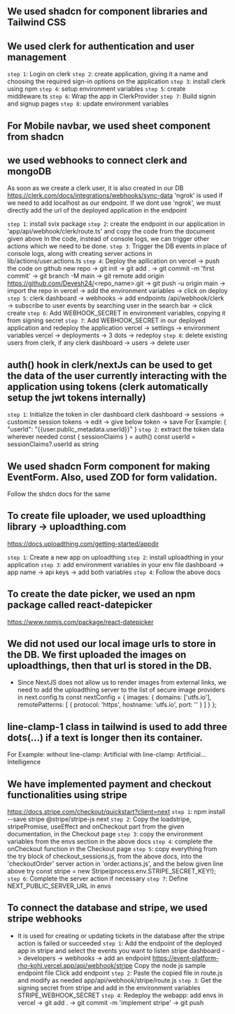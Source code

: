 
## We used shadcn for component libraries and Tailwind CSS

## We used clerk for authentication and user management
`step 1`: Login on clerk
`step 2`: create application, giving it a name and choosing the required sign-in options on the application
`step 3`: install clerk using npm 
`step 4`: setup environment variables
`step 5`: create middleware.ts
`step 6`: Wrap the app in ClerkProvider
`step 7`: Build signin and signup pages
`step 8`: update environment variables


## For Mobile navbar, we used sheet component from shadcn

## we used webhooks to connect clerk and mongoDB
As soon as we create a clerk user, it is also created in our DB
https://clerk.com/docs/integrations/webhooks/sync-data
'ngrok' is used if we need to add localhost as our endpoint. 
If we dont use 'ngrok', we must directly add the url of the deployed application in the endpoint

`step 1`: install svix package
`step 2`: create the endpoint in our application in 'app/api/webhook/clerk/route.ts' and copy the code from the document given above
In the code, instead of console logs, we can trigger other actions which we need to be done.
`step 3`: Trigger the DB events in place of console logs, along with creating server actions in lib/actions/user.actions.ts
`step 4`: Deploy the apllication on vercel
    -> push the code on github
        new repo -> git init -> git add . -> git commit -m 'first commit' -> git branch -M main -> git remote add origin https://github.com/Devesh24/<repo_name>.git -> git push -u origin main
    -> import the repo in vercel
    -> add the environment variables
    -> click on deploy
`step 5`: clerk dashboard -> webhooks 
    -> add endpoints
        <deployedWebsiteEndpoint>/api/webhook/clerk
    -> subscribe to user events by searching user in the search bar
    -> click create
`step 6`: Add WEBHOOK_SECRET in environment variables, copying it from signing secret
`step 7`: Add WEBHOOK_SECRET in our deployed application and redeploy the application
        vercel -> settings -> environment variables
        vercel -> deployments -> 3 dots -> redeploy
`step 8`: delete existing users from clerk, if any
        clerk dashboard -> users -> delete user

## auth() hook in clerk/nextJs can be used to get the data of the user currently interacting with the application using tokens (clerk automatically setup the jwt tokens internally)
`step 1`: Initialize the token in cler dashboard
        clerk dashboard -> sessions -> customize session tokens -> edit -> give below token -> save
        For Example:
        {
          "userId": "{{user.public_metadata.userId}}"
        }
`step 2`: extract the token data wherever needed
        const { sessionClaims } = auth()
        const userId = sessionClaims?.userId as string



## We used shadcn Form component for making EventForm. Also, used ZOD for form validation.
Follow the shdcn docs for the same

## To create file uploader, we used uploadthing library -> uploadthing.com
https://docs.uploadthing.com/getting-started/appdir

`step 1`: Create a new app on uploadthing
`step 2`: install uploadthing in your application
`step 3`: add environment variables in your env file
            dashboard -> app name -> api keys -> add both variables
`step 4`: Follow the above docs

## To create the date picker, we used an npm package called react-datepicker
https://www.npmjs.com/package/react-datepicker

## We did not used our local image urls to store in the DB. We first uploaded the images on uploadthings, then that url is stored in the DB.
- Since NextJS does not allow us to render images from external links, we need to add the uploadthing server to the list of secure image providers in next.config.ts
const nextConfig = {
    images: {
        domains: ['utfs.io'],
        remotePatterns: [
            {
                protocol: 'https',
                hostname: 'utfs.io',
                port: ''
            }
        ]
    }
};

## line-clamp-1 class in tailwind is used to add three dots(...) if a text is longer then its container. 
For Example:
without line-clamp: Artificial                   with line-clamp: Artificial...
                    Intelligence

## We have implemented payment and checkout functionalities using stripe
https://docs.stripe.com/checkout/quickstart?client=next
`step 1`: npm install --save stripe @stripe/stripe-js next
`step 2`: Copy the loadstripe, stripePromise, useEffect and onCheckout part from the given documentation, in the Checkout page
`step 3`: copy the environment variables from the envs section in the above docs
`step 4`: complete the onCheckout function in the Checkout page
`step 5`: copy everything from the try block of checkout_sessions.js, from the above docs, into the 'checkoutOrder' server action in 'order.actions.js', and the below given line above try
    const stripe = new Stripe(process.env.STRIPE_SECRET_KEY!);
`step 6`: Complete the server action if necessary
`step 7`: Define NEXT_PUBLIC_SERVER_URL in envs

## To connect the database and stripe, we used stripe webhooks
- It is used for creating or updating tickets in the database after the stripe action is failed or succeeded
`step 1`: Add the endpoint of the deployed app in stripe and select the events you want to listen
            stripe dashboard -> developers -> webhooks -> add an endpoint 
            https://event-platform-rho-kohl.vercel.app/api/webhook/stripe
            Copy the node js sample endpoint file
            Click add endpoint
`step 2`: Paste the copied file in route.js and modify as needed
            app/api/webhook/stripe/route.js
`step 3`: Get the signing secret from stripe and add in the environment variables
            STRIPE_WEBHOOK_SECRET
`step 4`: Redeploy the webapp:
            add envs in vercel -> git add . -> git commit -m 'implement stripe' -> git push
